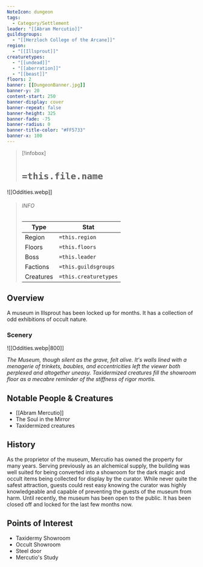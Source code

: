 ```yaml
---
NoteIcon: dungeon
tags:
  - Category/Settlement
leader: "[[Abram Mercutio]]"
guildsgroups:
  - "[[Herzloch College of the Arcane]]"
region:
  - "[[Illsprout]]"
creaturetypes:
  - "[[undead]]"
  - "[[aberration]]"
  - "[[beast]]"
floors: 2
banner: [[DungeonBanner.jpg]]
banner-y: 20
content-start: 250
banner-display: cover
banner-repeat: false
banner-height: 325
banner-fade: -75
banner-radius: 0
banner-title-color: "#FF5733"
banner-x: 100
---
```




> [!infobox]
> # `=this.file.name`
![[Oddities.webp]]
> ###### INFO
> Type |  Stat |
> ---|---|
> Region | `=this.region` |
>  Floors | `=this.floors` |
> Boss | `=this.leader` |
> Factions| `=this.guildsgroups`|
> Creatures| `=this.creaturetypes`|

## Overview

A museum in Illsprout has been locked up for months. It has a collection of odd exhibitions of occult nature.

### Scenery
![[Oddities.webp|800]]

*The Museum, though silent as the grave, felt alive. It's walls lined with a menagerie of  trinkets, baubles, and eccentricities left the viewer both perplexed and altogether uneasy. Taxidermized creatures fill the showroom floor as a mecabre reminder of the stiffness of rigor mortis.*

## Notable People & Creatures
- [[Abram Mercutio]]
- The Soul in the Mirror
- Taxidermized creatures

## History

As the proprietor of the museum, Mercutio has owned the property for many years. Serving previously as an alchemical supply, the building was well suited for being converted into a showroom for the dark magic and occult items being collected for display by the curator. While never quite the safest attraction, guests could rest easy knowing the curator was highly knowledgeable and capable of preventing the guests of the museum from harm. Until recently, the museum has been open to the public. It has been closed off and locked for the last few months now.

## Points of Interest
- Taxidermy Showroom
- Occult Showroom
- Steel door
- Mercutio's Study